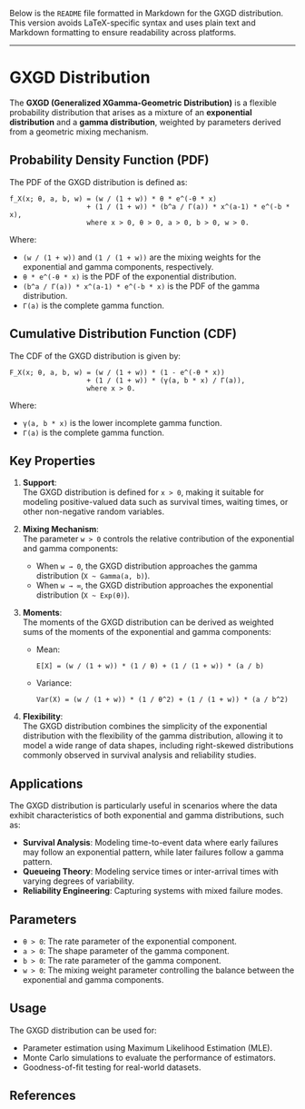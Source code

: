 Below is the `README` file formatted in Markdown for the GXGD distribution. This version avoids LaTeX-specific syntax and uses plain text and Markdown formatting to ensure readability across platforms.

---

# GXGD Distribution

The **GXGD (Generalized XGamma-Geometric Distribution)** is a flexible probability distribution that arises as a mixture of an **exponential distribution** and a **gamma distribution**, weighted by parameters derived from a geometric mixing mechanism.

## Probability Density Function (PDF)

The PDF of the GXGD distribution is defined as:

```
f_X(x; θ, a, b, w) = (w / (1 + w)) * θ * e^(-θ * x) 
                   + (1 / (1 + w)) * (b^a / Γ(a)) * x^(a-1) * e^(-b * x),
                   where x > 0, θ > 0, a > 0, b > 0, w > 0.
```

Where:
- `(w / (1 + w))` and `(1 / (1 + w))` are the mixing weights for the exponential and gamma components, respectively.
- `θ * e^(-θ * x)` is the PDF of the exponential distribution.
- `(b^a / Γ(a)) * x^(a-1) * e^(-b * x)` is the PDF of the gamma distribution.
- `Γ(a)` is the complete gamma function.

## Cumulative Distribution Function (CDF)

The CDF of the GXGD distribution is given by:

```
F_X(x; θ, a, b, w) = (w / (1 + w)) * (1 - e^(-θ * x)) 
                   + (1 / (1 + w)) * (γ(a, b * x) / Γ(a)),
                   where x > 0.
```

Where:
- `γ(a, b * x)` is the lower incomplete gamma function.
- `Γ(a)` is the complete gamma function.

## Key Properties

1. **Support**:  
   The GXGD distribution is defined for `x > 0`, making it suitable for modeling positive-valued data such as survival times, waiting times, or other non-negative random variables.

2. **Mixing Mechanism**:  
   The parameter `w > 0` controls the relative contribution of the exponential and gamma components:
   - When `w → 0`, the GXGD distribution approaches the gamma distribution (`X ~ Gamma(a, b)`).
   - When `w → ∞`, the GXGD distribution approaches the exponential distribution (`X ~ Exp(θ)`).

3. **Moments**:  
   The moments of the GXGD distribution can be derived as weighted sums of the moments of the exponential and gamma components:
   - Mean:  
     ```
     E[X] = (w / (1 + w)) * (1 / θ) + (1 / (1 + w)) * (a / b)
     ```
   - Variance:  
     ```
     Var(X) = (w / (1 + w)) * (1 / θ^2) + (1 / (1 + w)) * (a / b^2)
     ```

4. **Flexibility**:  
   The GXGD distribution combines the simplicity of the exponential distribution with the flexibility of the gamma distribution, allowing it to model a wide range of data shapes, including right-skewed distributions commonly observed in survival analysis and reliability studies.

## Applications

The GXGD distribution is particularly useful in scenarios where the data exhibit characteristics of both exponential and gamma distributions, such as:
- **Survival Analysis**: Modeling time-to-event data where early failures may follow an exponential pattern, while later failures follow a gamma pattern.
- **Queueing Theory**: Modeling service times or inter-arrival times with varying degrees of variability.
- **Reliability Engineering**: Capturing systems with mixed failure modes.

## Parameters

- `θ > 0`: The rate parameter of the exponential component.
- `a > 0`: The shape parameter of the gamma component.
- `b > 0`: The rate parameter of the gamma component.
- `w > 0`: The mixing weight parameter controlling the balance between the exponential and gamma components.

## Usage

The GXGD distribution can be used for:
- Parameter estimation using Maximum Likelihood Estimation (MLE).
- Monte Carlo simulations to evaluate the performance of estimators.
- Goodness-of-fit testing for real-world datasets.

## References
 

